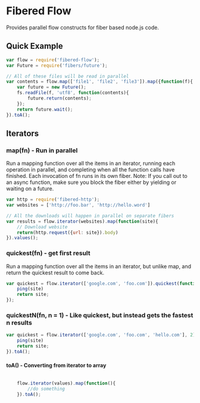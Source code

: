 # Fibered Flow

Provides parallel flow constructs for fiber based node.js code.

## Quick Example

```javascript
var flow = require('fibered-flow');
var Future = require('fibers/future');

// All of these files will be read in parallel
var contents = flow.map(['file1', 'file2', 'file3']).map({function(f){
    var future = new Future();
    fs.readFile(f, 'utf8', function(contents){
        future.return(contents);
    });
    return future.wait();
}).toA();
```

## Iterators

### map(fn) - Run in parallel

Run a mapping function over all the items in an iterator, running each
operation in parallel, and completing when all the function calls have
finished.  Each invocation of fn runs in its own fiber.  Note: If you
call out to an async function, make sure you block the fiber either by
yielding or waiting on a future.

```javascript
var http = require('fibered-http');
var websites = ['http://foo.bar', 'http://hello.word']

// All the downloads will happen in parallel on separate fibers
var results = flow.iterator(websites).map(function(site){
    // Download website
    return(http.request({url: site}).body)    
}).values();
```

### quickest(fn) - get first result

Run a mapping function over all the items in an iterator, but unlike
map, and return the quickest result to come back.

```javascript
var quickest = flow.iterator(['google.com', 'foo.com']).quickest(function(site){
    ping(site)
    return site;
});
```

### quickestN(fn, n = 1) - Like quickest, but instead gets the fastest n results

```javascript
var quickest = flow.iterator(['google.com', 'foo.com', 'hello.com'], 2).quickest(function(site){
    ping(site)
    return site;
}).toA();
```



#### toA() - Converting from iterator to array

```javascript
    
    flow.iterator(values).map(function(){
        //do something
    }).toA();
    
```
